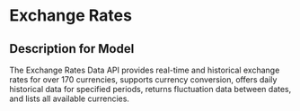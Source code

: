 # Exchange Rates

## Description for Model

The Exchange Rates Data API provides real-time and historical exchange rates for over 170 currencies, supports currency conversion, offers daily historical data for specified periods, returns fluctuation data between dates, and lists all available currencies.

